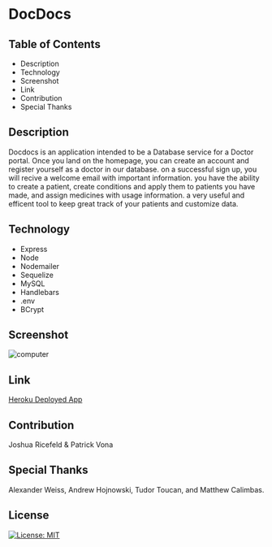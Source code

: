 # DocDocs

## Table of Contents

- Description
- Technology
- Screenshot
- Link
- Contribution
- Special Thanks

## Description

Docdocs is an application intended to be a Database service for a Doctor portal.
Once you land on the homepage, you can create an account and register yourself as a doctor in our database. on a successful sign up, you will recive a welcome email with important information. you have the ability to create a patient, create conditions and apply them to patients you have made, and assign medicines
with usage information. a very useful and efficent tool to keep great track of your patients and customize data.

## Technology

- Express
- Node
- Nodemailer
- Sequelize
- MySQL
- Handlebars
- .env
- BCrypt

## Screenshot

![computer](./public/img/obscure-falls-81911.herokuapp.com.png)

## Link

[Heroku Deployed App](https://intelligent-bastille-94774-2d7aa4f639d1.herokuapp.com/)

## Contribution

Joshua Ricefeld & Patrick Vona

## Special Thanks

Alexander Weiss, Andrew Hojnowski, Tudor Toucan, and Matthew Calimbas.

## License

[![License: MIT](https://img.shields.io/badge/License-MIT-yellow.svg)](https://opensource.org/licenses/MIT)
